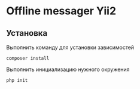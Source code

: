 # Offline messager Yii2 #

## Установка ##

Выполнить команду для установки зависимостей

```
composer install
```

Выполнить инициализацию нужного окружения

```
php init
```